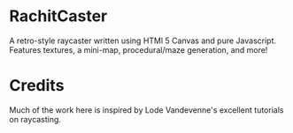 # RachitCaster
A retro-style raycaster written using HTMl 5 Canvas and pure Javascript. <!--Features textures, sprites, a mini-map, map editor, and more!-->
Features textures, a mini-map, procedural/maze generation, and more!

# Credits
Much of the work here is inspired by Lode Vandevenne's excellent tutorials on raycasting.

<!-- # Demonstrations
This project is hosted online with Github pages, however a video demonstration can be seen in the `demonstration.mp4` file -->